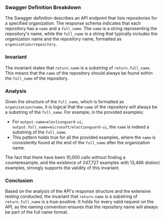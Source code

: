 ### Swagger Definition Breakdown
The Swagger definition describes an API endpoint that lists repositories for a specified organization. The response schema indicates that each repository has a `name` and a `full_name`. The `name` is a string representing the repository's name, while the `full_name` is a string that typically includes the organization name and the repository name, formatted as `organization/repository`. 

### Invariant
The invariant states that `return.name` is a substring of `return.full_name`. This means that the `name` of the repository should always be found within the `full_name` of the repository. 

### Analysis
Given the structure of the `full_name`, which is formatted as `organization/name`, it is logical that the `name` of the repository will always be a substring of the `full_name`. For example, in the provided examples:
- For `output.name=electionguard-ui`, `output.full_name=microsoft/electionguard-ui`, the `name` is indeed a substring of the `full_name`.
- This pattern holds true for all the provided examples, where the `name` is consistently found at the end of the `full_name` after the organization name. 

The fact that there have been 10,000 calls without finding a counterexample, and the existence of 247,727 examples with 13,466 distinct examples, strongly supports the validity of this invariant. 

### Conclusion
Based on the analysis of the API's response structure and the extensive testing conducted, the invariant that `return.name` is a substring of `return.full_name` is a true-positive. It holds for every valid request on the API, as the naming convention ensures that the repository name will always be part of the full name format.
